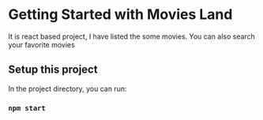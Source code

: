 # Getting Started with Movies Land

It is react based project, I have listed the some movies. You can also search your favorite movies 
## Setup this project

In the project directory, you can run:

### `npm start`
